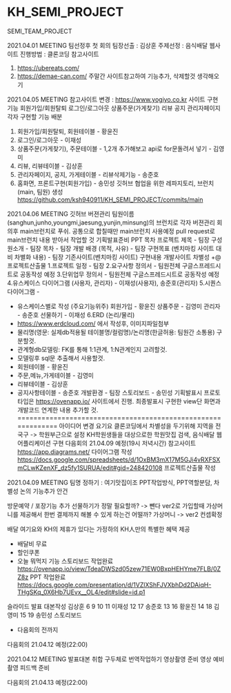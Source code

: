 # KH_SEMI_PROJECT
SEMI_TEAM_PROJECT

2021.04.01 MEETING
팀선정후 첫 회의
팀장선출 : 김상훈
주제선정 : 음식배달 웹사이트
진행방법 : 클론코딩
참고사이트
1. https://ubereats.com/
2. https://demae-can.com/
주말간 사이트참고하여 기능추가, 삭제할것 생각해오기


2021.04.05 MEETING
참고사이트 변경 : https://www.yogiyo.co.kr
사이트 구현 기능
회원가입/회원탈퇴
로그인/로그아웃
상품주문(가게찾기)
리뷰
공지
관리자페이지
각자 구현할 기능 배분
1. 회원가입/회원탈퇴, 회원테이블 - 황윤진
2. 로그인/로그아웃 - 이재성
3. 상품주문(가게찾기), 주문테이블 - 1,2개 추가해보고 api로 for문돌려서 넣기 - 김영미
4. 리뷰, 리뷰테이블 - 김상훈
5. 관리자페이지, 공지, 가게테이블 - 리뷰삭제기능 - 송준호
6. 홈화면, 프론트구현(회원가입) - 송민성
깃허브 협업을 위한 레파지토리, 브런치(main, 팀원) 생성
https://github.com/ksh940911/KH_SEMI_PROJECT/commits/main


2021.04.06 MEETING
깃허브 버젼관리
팀원이름(sanghun,junho,youngmi,jaesung,yunjin,minsung)의 브런치로 각자 버젼관리
회의후 main브런치로 푸쉬. 공통으로 합칠때만 main브런치 사용예정
pull request로 main브런치 내용 받아서 작업할 것
기획발표준비
PPT 목차
프로젝트 제목 - 팀장
구성원소개 - 팀장
목차 - 팀장
개발 배경 (목적, 사유) - 팀장
구현목표 (벤치마킹 사이트 대비 차별화 내용) - 팀장
기존사이트(벤치마킹 사이트) 구현내용
개발사이트 차별성
+@
프로젝트산출물
1.프로젝트 일정 - 팀장
2.요구사항 정의서 - 팀원전체 구글스프레드시트로 공동작성 예정
3.단위업무 정의서 - 팀원전체 구글스프레드시트로 공동작성 예정
4.유스케이스 다이어그램 (사용자, 관리자) - 이재성(사용자), 송준호(관리자)
5.시퀀스 다이어그램 -
- 유스케이스별로 작성 (주요기능위주)
회원가입 - 황윤진
상품주문 - 김영미
관리자 - 송준호
선물하기 - 이재성
6.ERD (논리/물리)
- https://www.erdcloud.com/ 에서 작성후, 이미지파일첨부
- 물리명(영문: 실제db적용될 테이블명/컬럼명)/논리명(한글허용: 팀원간 소통용) 구분할것.
- 관계형db모델링: FK를 통해 1:1관계, 1:N관계인지 고려할것.
- 모델링후 sql문 추출해서 사용할것.
- 회원테이블 - 황윤진
- 주문,메뉴,가게테이블 - 김영미
- 리뷰테이블 - 김상훈
- 공지사항테이블 - 송준호
개발환경 - 팀장
스토리보드 - 송민성
기획발표시 프로토타입은 https://ovenapp.io/ 사이트에서 진행.
최종발표시 구현한 view단 화면과 개발코드 연계한 내용 추가할 것.
=============================================================
아이디어 변경
요기요 클론코딩에서 차별성을 두기위해 지역을 전국구 -> 학원부근으로 설정
KH학원생들을 대상으로한 학원맛집 검색, 음식배달 웹 어플리케이션 구현
다음회의 21.04.09 예정(19시 저녁시간)
참고사이트
https://app.diagrams.net/ 다이어그램 작성
https://docs.google.com/spreadsheets/d/1OxBM3mX17M5GJi4vRXFSXmCLwKZenXF_dz5fy1SURUA/edit#gid=248420108 프로젝트산출물 작성


2021.04.09 MEETING
팀명 정하기 : 여기맛집이조
PPT작업방식, PPT역할분담, 차별성 논의
기능추가 안건

방문예약 / 포장기능 추가
선물하기가 정말 필요할까? -> 뺀다 ver2로
가입할때 가상머니를 제공해서 한번 결제까지 해볼 수 있게 하는건 어떨까?
가상머니 -> ver2
컨셉확정

배달
여기요와 KH의 제휴가 있다는 가정하의 KH人만의 특별한 혜택 제공
- 배달비 무료
- 할인쿠폰
- 오늘 뭐먹지 기능
스토리보드 작업완료
https://ovenapp.io/view/TdeaDWSzd05zew71EW0BxpHEHYme7FLB/0ZZ8z
PPT 작업완료
https://docs.google.com/presentation/d/1VZlXShFJVXbhDd2DAiqH-THgSKq_0X6Hb7UEvx__OL4/edit#slide=id.p1

슬라이드 발표 대본작성
김상훈 6 9 10 11
이재성 12 17
송준호 13 16
황윤진 14 18
김영미 15 19
송민성 스토리보드

- 다음회의 전까지

다음회의 21.04.12 예정(22:00)

2021.04.12 MEETING
발표대본 취합
구두체로 번역작업하기
영상촬영 준비
영상 예비촬영
피드백 준비

다음회의 21.04.13 예정(22:00)
